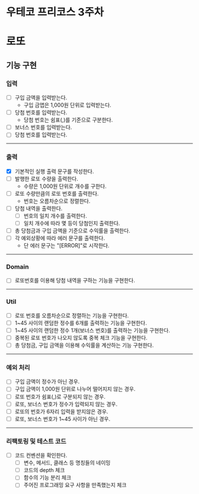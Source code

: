 우테코 프리코스 3주차
=
# 로또

## 기능 구현

### 입력 
- [ ] 구입 금액을 입력받는다. 
  - 구입 금앱은 1,000원 단위로 입력받는다.
- [ ] 당첨 번호를 입력받는다.
  - 당첨 번호는 쉼표(,)를 기준으로 구분한다.
- [ ] 보너스 번호를 입력받는다.
- [ ] 당첨 번호를 입력받는다.

---
### 출력
- [x] 기본적인 실행 출력 문구를 작성한다.
- [ ] 발행한 로또 수량을 출력한다.
  - 수량은 1,000원 단위로 개수를 구한다.
- [ ] 로또 수량만큼의 로또 번호를 출력한다.
  -  번호는 오름차순으로 정렬한다.
- [ ] 당첨 내역을 출력한다.
  - [ ] 번호의 일치 개수를 출력한다.
  - [ ] 일치 개수에 따라 몇 등이 당첨인지 출력한다.
- [ ] 총 당첨금과 구입 금액을 기준으로 수익률을 출력한다.
- [ ] 각 예외상황에 따라 에러 문구를 출력한다.
  - 단 에러 문구는 "[ERROR]"로 시작한다.

---
### Domain 
- [ ] 로또번호를 이용해 당첨 내역을 구하는 기능을 구현한다.

---
### Util
- [ ] 로또 번호를 오름차순으로 정렬하는 기능을 구현한다.
- [ ] 1~45 사이의 랜덤한 정수를 6개를 출력하는 기능을 구현한다.
- [ ] 1~45 사이의 랜덤한 정수 1개(보너스 번호)를 출력하는 기능을 구현한다.
- [ ] 중복된 로또 번호가 나오지 않도록 중복 체크 기능을 구현한다.
- [ ] 총 당첨금, 구입 금액을 이용해 수익률을 계산하는 기능 구현한다.

---
### 예외 처리
- [ ] 구입 금액이 정수가 아닌 경우.
- [ ] 구입 금액이 1,000원 단위로 나누어 떨어지지 않는 경우.
- [ ] 로또 번호가 쉼표(,)로 구분되지 않는 경우.
- [ ] 로또, 보너스 번호가 정수가 입력되지 않는 경우.
- [ ] 로또의 번호가 6자리 입력을 받지않은 경우.
- [ ] 로또, 보너스 번호가 1~45 사이가 아닌 경우.

---
### 리팩토링 및 테스트 코드
-[ ] 코드 컨벤션을 확인한다.
  -[ ] 변수, 메서드, 클래스 등 명칭들의 네이밍
  -[ ] 코드의 depth 체크
  -[ ] 함수의 기능 분리 체크
  -[ ] 주어진 프로그래밍 요구 사항을 만족했는지 체크 